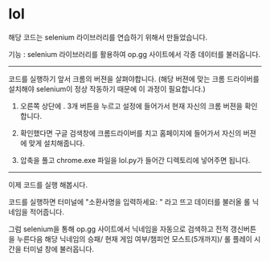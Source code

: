 # lol
해당 코드는 selenium 라이브러리를 연습하기 위해서 만들었습니다.

기능 : selenium 라이브러리를 활용하여 op.gg 사이트에서 각종 데이터를 불러옵니다.

-------------------------------------------------------------------------------------------
코드를 실행하기 앞서 크롬의 버젼을 살펴야합니다.
(해당 버젼에 맞는 크롬 드라이버를 설치해야 selenium이 정상 작동하기 때문에 이 과정이 필요합니다.)

1. 오른쪽 상단에 . 3개 버튼을 누르고 설정에 들어가서 현재 자신의 크롬 버젼을 확인합니다.

2. 확인했다면 구글 검색창에 크롬드라이버를 치고 홈페이지에 들어가서 자신의 버젼에 맞게 설치해줍니다.

3. 압축을 풀고 chrome.exe 파일을 lol.py가 들어간 디렉토리에 넣어주면 됩니다.

--------------------------------------------------------------------------------------------
이제 코드를 실행 해봅시다.


코드를 실행하면 터미널에 "소환사명을 입력하세요: " 라고 뜨고 데이터를 불러올 롤 닉네임을 적어줍니다.

그럼 selenium을 통해 op.gg 사이트에서 닉네임을 자동으로 검색하고 
전적 갱신버튼을 누른다음 해당 닉네임의 
승패/ 현재 게임 여부/챔피언 모스트(5개까지)/ 롤 플레이 시간을 터미널 창에 불러옵니다.

